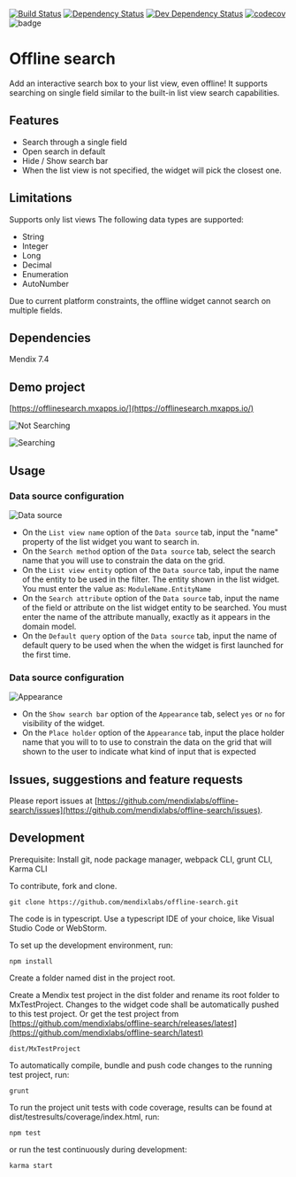 [![Build Status](https://travis-ci.org/mendixlabs/offline-search.svg?branch=master)](https://travis-ci.org/mendixlabs/offline-search)
[![Dependency Status](https://david-dm.org/mendixlabs/offline-search.svg)](https://david-dm.org/mendixlabs/offline-search)
[![Dev Dependency Status](https://david-dm.org/mendixlabs/offline-search.svg#info=devDependencies)](https://david-dm.org/mendixlabs/offline-search#info=devDependencies)
[![codecov](https://codecov.io/gh/mendixlabs/offline-search/branch/master/graph/offline-search.svg)](https://codecov.io/gh/mendixlabs/offline-search)
![badge](https://img.shields.io/badge/mendix-7.4.0-green.svg)
# Offline search

Add an interactive search box to your list view, even offline!
It supports searching on single field similar to the built-in list view search capabilities.

## Features
* Search through a single field
* Open search in default
* Hide / Show search bar
* When the list view is not specified, the widget will pick the closest one.

## Limitations
Supports only list views
The following data types are supported:
 - String
 - Integer
 - Long
 - Decimal
 - Enumeration
 - AutoNumber

Due to current platform constraints, the offline widget cannot search on multiple fields.


## Dependencies
Mendix 7.4

## Demo project

[https://offlinesearch.mxapps.io/](https://offlinesearch.mxapps.io/)

![Not Searching](/assets/LV_Normal_Offline.jpg)

![Searching](/assets/LV_Searching_Offline.jpg)

## Usage

### Data source configuration

![Data source](/assets/Datasource.png)
 - On the `List view name` option of the `Data source` tab, input the "name" property of the list widget you want to search in.
 - On the `Search method` option of the `Data source` tab, select the search name that you will use to constrain the data on the grid.
 - On the `List view entity` option of the `Data source` tab, input the name of the entity to be used in the filter. The entity shown in the list widget. You must enter the value as: `ModuleName.EntityName`
 - On the `Search attribute` option of the `Data source` tab, input the name of the field or attribute on the list widget entity to be searched. You must enter the name of the attribute manually, exactly as it appears in the domain model.
 - On the `Default query` option of the `Data source` tab, input the name of default query to be used when the when the widget is first launched for the first time.

### Data source configuration

![Appearance](/assets/Appearance.png)
 - On the `Show search bar` option of the `Appearance` tab, select `yes` or `no` for visibility of the widget.
 - On the `Place holder` option of the `Appearance` tab, input the place holder name that you will to
to use to constrain the data on the grid that will shown to the user to indicate what kind of input that is expected

## Issues, suggestions and feature requests
Please report issues at [https://github.com/mendixlabs/offline-search/issues](https://github.com/mendixlabs/offline-search/issues).


## Development
Prerequisite: Install git, node package manager, webpack CLI, grunt CLI, Karma CLI

To contribute, fork and clone.

    git clone https://github.com/mendixlabs/offline-search.git

The code is in typescript. Use a typescript IDE of your choice, like Visual Studio Code or WebStorm.

To set up the development environment, run:

    npm install

Create a folder named dist in the project root.

Create a Mendix test project in the dist folder and rename its root folder to MxTestProject. Changes to the widget code shall be automatically pushed to this test project. Or get the test project from [https://github.com/mendixlabs/offline-search/releases/latest](https://github.com/mendixlabs/offline-search/latest)

    dist/MxTestProject

To automatically compile, bundle and push code changes to the running test project, run:

    grunt

To run the project unit tests with code coverage, results can be found at dist/testresults/coverage/index.html, run:

    npm test

or run the test continuously during development:

    karma start
